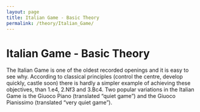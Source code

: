 ```yaml
---
layout: page
title: Italian Game - Basic Theory
permalink: /theory/Italian_Game/
---
```


# Italian Game - Basic Theory

The Italian Game is one of the oldest recorded openings and it is easy to see why. According to classical principles (control the centre, develop quickly, castle soon) there is hardly a simpler example of achieving these objectives, than 1.e4, 2.Nf3 and 3.Bc4.
Two popular variations in the Italian Game is the Giuoco Piano (translated “quiet game”) and the Giuoco Pianissimo (translated “very quiet game”).
